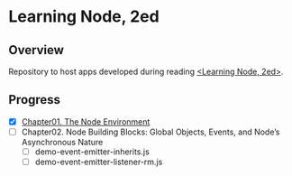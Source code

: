 # Learning Node, 2ed  

## Overview  
Repository to host apps developed during reading [<Learning Node, 2ed>](https://www.amazon.cn/Learning-Node-Moving-to-the-Server-Side-Powers-Shelley/dp/1491943122/ref=sr_1_3?ie=UTF8&qid=1510914491&sr=8-3&keywords=learning+node&dpID=51U-tei3CuL&preST=_SY344_BO1,204,203,200_QL70_&dpSrc=srch).  

## Progress  
+ [x] [Chapter01. The Node Environment](chapter01/README.md)    
+ [ ] Chapter02. Node Building Blocks: Global Objects, Events, and Node’s Asynchronous Nature  
  - [ ] demo-event-emitter-inherits.js  
  - [ ] demo-event-emitter-listener-rm.js  
